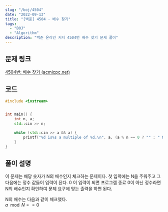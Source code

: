 ```yaml
---
slug: "/boj/4504"
date: "2022-09-13"
title: "[백준] 4504 - 배수 찾기"
tags:
  - "BOJ"
  - "Algorithm"
description: "백준 온라인 저지 4504번 배수 찾기 문제 풀이"
---
```


## 문제 링크
[4504번: 배수 찾기 (acmicpc.net)](https://www.acmicpc.net/problem/4504)

## 코드
```cpp
#include <iostream>


int main() {
    int n, a;
    std::cin >> n;

    while (std::cin >> a && a) {
        printf("%d is%s a multiple of %d.\n", a, (a % n == 0 ? "" : " NOT"), n);
    }
}
```

## 풀이 설명


이 문제는 해당 숫자가 N의 배수인지 체크하는 문제이다.
첫 입력에는 N을 주워주고 그 다음에는 정수 값들이 입력이 된다.
0 이 입력이 되면 프로그램 종료 0이 아닌 정수라면 N의 배수인지 확인하여 문제 요구에 맞는 출력을 하면 된다.


N의 배수는 다음과 같이 체크했다.  
$a \mod N ==0$

